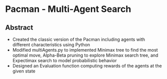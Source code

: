 # Pacman - Multi-Agent Search

## Abstract

- Created the classic version of the Pacman including agents with different characteristics using Python
- Modified multiAgents.py to implemented Minimax tree to find the most optimal move, Alpha-Beta pruning to explore Minimax search tree, and Expectimax search to model probabilistic behavior
- Designed an Evaluation function computing rewards of the agents at the given state
